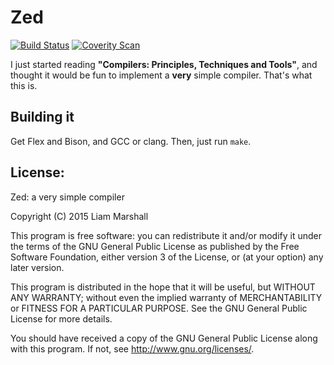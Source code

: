 # Zed
[![Build Status](https://travis-ci.org/ArchimedesPi/zed.svg?branch=master)](https://travis-ci.org/ArchimedesPi/zed) [![Coverity Scan](https://img.shields.io/coverity/scan/5319.svg)](https://scan.coverity.com/projects/archimedespi-zed)

I just started reading **"Compilers: Principles, Techniques and Tools"**,
and thought it would be fun to implement a **very** simple compiler.
That's what this is.

## Building it
Get Flex and Bison, and GCC or clang.
Then, just run `make`.

## License:
Zed: a very simple compiler

Copyright (C) 2015  Liam Marshall

This program is free software: you can redistribute it and/or modify
it under the terms of the GNU General Public License as published by
the Free Software Foundation, either version 3 of the License, or
(at your option) any later version.

This program is distributed in the hope that it will be useful,
but WITHOUT ANY WARRANTY; without even the implied warranty of
MERCHANTABILITY or FITNESS FOR A PARTICULAR PURPOSE.  See the
GNU General Public License for more details.

You should have received a copy of the GNU General Public License
along with this program.  If not, see <http://www.gnu.org/licenses/>.
